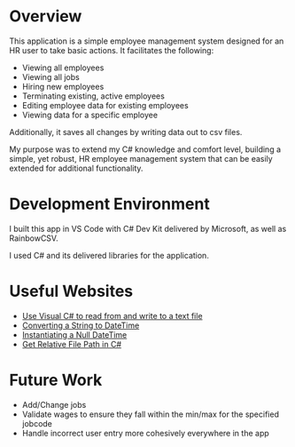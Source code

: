 # Overview

This application is a simple employee management system designed for an HR user to take basic actions. It facilitates the following:

- Viewing all employees
- Viewing all jobs
- Hiring new employees
- Terminating existing, active employees
- Editing employee data for existing employees
- Viewing data for a specific employee

Additionally, it saves all changes by writing data out to csv files.

My purpose was to extend my C# knowledge and comfort level, building a simple, yet robust, HR employee management system that can be easily extended for additional functionality.

# Development Environment

I built this app in VS Code with C# Dev Kit delivered by Microsoft, as well as RainbowCSV.

I used C# and its delivered libraries for the application.

# Useful Websites

- [Use Visual C# to read from and write to a text file](https://learn.microsoft.com/en-us/troubleshoot/developer/visualstudio/csharp/language-compilers/read-write-text-file)
- [Converting a String to DateTime](https://stackoverflow.com/questions/919244/converting-a-string-to-datetime)
- [Instantiating a Null DateTime](https://stackoverflow.com/questions/221732/datetime-null-uninitialized-value)
- [Get Relative File Path in C#](https://stackoverflow.com/questions/40994534/get-relative-path-of-a-file-c-sharp)

# Future Work

- Add/Change jobs
- Validate wages to ensure they fall within the min/max for the specified jobcode
- Handle incorrect user entry more cohesively everywhere in the app
